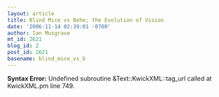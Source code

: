 ```yaml
---
layout: article
title: Blind Mice vs Behe; the Evolution of Vision
date: '2006-11-14 02:39:01 -0700'
author: Ian Musgrave
mt_id: 2621
blog_id: 2
post_id: 2621
basename: blind_mice_vs_b
---
```

<p><strong>Syntax Error:</strong> Undefined subroutine &Text::KwickXML::tag_url called at KwickXML.pm line 749.
</p>
